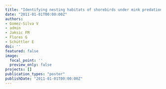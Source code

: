 ```yaml
---
title: "Identifying nesting habitats of shorebirds under mink predation in subantarctic environments"
date: "2011-01-01T00:00:00Z"
authors:
- Gomez-Silva V
- admin
- Jaksic FM
- Flores G
- Schüttler E
doi: ''
featured: false
image:
  focal_point: ''
  preview_only: false
projects: []
publication_types: "poster"
publishDate: "2011-01-01T00:00:00Z"
---
```

